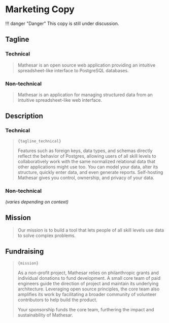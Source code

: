 # Marketing Copy

!!! danger "Danger"
    This copy is still under discussion.


## Tagline

### Technical

> Mathesar is an open source web application providing an intuitive spreadsheet-like interface to PostgreSQL databases.


### Non-technical

> Mathesar is an application for managing structured data from an intuitive spreadsheet-like web interface.


## Description

### Technical

> `{tagline_technical}`
>
> Features such as foreign keys, data types, and schemas directly reflect the behavior of Postgres, allowing users of all skill levels to collaboratively work with the same normalized relational data that other applications might use too. You can model your data, alter its structure, quickly enter data, and even generate reports. Self-hosting Mathesar gives you control, ownership, and privacy of your data.

### Non-technical

_(varies depending on context)_


## Mission

> Our mission is to build a tool that lets people of all skill levels use data to solve complex problems.

## Fundraising

> `{mission}`
>
> As a non-profit project, Mathesar relies on philanthropic grants and individual donations to fund development. A small core team of paid engineers guide the direction of project and maintain its underlying architecture. Leveraging open source principles, the core team also amplifies its work by facilitating a broader community of volunteer contributors to help build the product.
> 
> Your sponsorship funds the core team, furthering the impact and sustainability of Mathesar.


